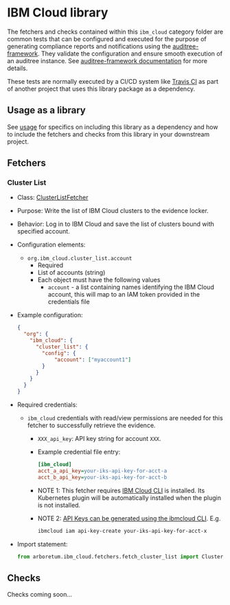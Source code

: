 # IBM Cloud library

The fetchers and checks contained within this `ibm_cloud` category folder are
common tests that can be configured and executed for the purpose of generating
compliance reports and notifications using the [auditree-framework](https://github.com/ComplianceAsCode/auditree-framework).  They
validate the configuration and ensure smooth execution of an auditree instance.
See [auditree-framework documentation](https://complianceascode.github.io/auditree-framework/)
for more details.

These tests are normally executed by a CI/CD system like
[Travis CI](https://travis-ci.com/) as part of another project that uses this
library package as a dependency.

## Usage as a library

See [usage][usage] for specifics on including this library as a dependency and
how to include the fetchers and checks from this library in your downstream project.

## Fetchers

### Cluster List

* Class: [ClusterListFetcher][fetch-cluster-list]
* Purpose: Write the list of IBM Cloud clusters to the evidence locker.
* Behavior: Log in to IBM Cloud and save the list of clusters bound with specified account.
* Configuration elements:
  * `org.ibm_cloud.cluster_list.account`
    * Required
    * List of accounts (string) 
    * Each object must have the following values
      * `account` - a list containing names identifying the IBM Cloud account, this will map to an IAM token provided in the credentials file
* Example configuration:

  ```json
  {
    "org": {
      "ibm_cloud": {
        "cluster_list": {
          "config": {
              "account": ["myaccount1"]
          }
        }
      }
    }
  }
  ```

* Required credentials:
  * `ibm_cloud` credentials with read/view permissions are needed for this fetcher to successfully retrieve the evidence.
    * `XXX_api_key`: API key string for account `XXX`.
    * Example credential file entry:

      ```ini
      [ibm_cloud]
      acct_a_api_key=your-iks-api-key-for-acct-a
      acct_b_api_key=your-iks-api-key-for-acct-b
      ```

    * NOTE 1: This fetcher requires [IBM Cloud CLI][ibm-cloud-cli] is installed. Its Kubernetes plugin will be automatically installed when the plugin is not installed.
    * NOTE 2: [API Keys can be generated using the ibmcloud CLI][ic-api-key-create]. E.g.

        ```sh
        ibmcloud iam api-key-create your-iks-api-key-for-acct-x
        ```

* Import statement:

   ```python
   from arboretum.ibm_cloud.fetchers.fetch_cluster_list import ClusterListFetcher
   ```

## Checks

Checks coming soon...

[usage]: https://github.com/ComplianceAsCode/auditree-arboretum#usage
[ic-api-key-create]: https://cloud.ibm.com/docs/cli/reference/ibmcloud?topic=cloud-cli-ibmcloud_commands_iam#ibmcloud_iam_api_key_create
[fetch-cluster-list]: https://github.com/ComplianceAsCode/auditree-arboretum/blob/main/arboretum/ibm_cloud/fetchers/fetch_cluster_list.py
[ibm-cloud-cli]: https://cloud.ibm.com/docs/cli
